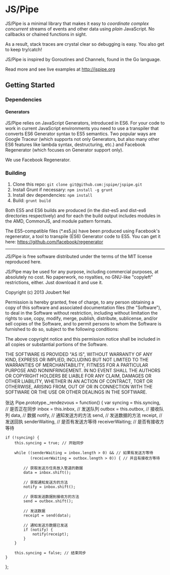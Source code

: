 # JS/Pipe

JS/Pipe is a minimal library that makes it easy to *coordinate complex concurrent* streams of events and other data using *plain* JavaScript. No callbacks or chained functions in sight. 

As a result, stack traces are crystal clear so debugging is easy. You also get to keep try/catch!

JS/Pipe is inspired by Goroutines and Channels, found in the Go language. 

Read more and see live examples at http://jspipe.org

## Getting Started

### Dependencies

#### Generators
JS/Pipe relies on JavaScript Generators, introduced in ES6. For your code to work in current JavaScript environments you need to use a transpiler that converts ES6 Generator syntax to ES5 semantics. Two popular ways are Google Traceur (which supports not only Generators, but also many other ES6 features like lambda syntax, destructuring, etc.) and Facebook Regenerator (which focuses on Generator support only). 

We use Facebook Regenerator. 


### Building
1. Clone this repo: `git clone git@github.com:jspipe/jspipe.git`
2. Install Grunt if necessary: `npm install -g grunt`
3. Install dev dependencies: `npm install`
3. Build: `grunt build`

Both ES5 and ES6 builds are produced (in the dist-es5 and dist-es6 directories respectively) and for each the build output includes modules in the AMD, CommonJS, and module pattern formats. 






The ES5-compatible files (*.es5.js) have been produced using Facebook's regenerator, a tool
to transpile (ES6) Generator code to ES5. You can get it here: https://github.com/facebook/regenerator

------

JS/Pipe is free software distributed under the terms of the MIT license reproduced here.

JS/Pipe may be used for any purpose, including commercial purposes, at absolutely no cost.
No paperwork, no royalties, no GNU-like "copyleft" restrictions, either.
Just download it and use it.

Copyright (c) 2013 Joubert Nel

Permission is hereby granted, free of charge, to any person obtaining a copy
of this software and associated documentation files (the "Software"), to deal
in the Software without restriction, including without limitation the rights
to use, copy, modify, merge, publish, distribute, sublicense, and/or sell
copies of the Software, and to permit persons to whom the Software is
furnished to do so, subject to the following conditions:

The above copyright notice and this permission notice shall be included in
all copies or substantial portions of the Software.

THE SOFTWARE IS PROVIDED "AS IS", WITHOUT WARRANTY OF ANY KIND, EXPRESS OR
IMPLIED, INCLUDING BUT NOT LIMITED TO THE WARRANTIES OF MERCHANTABILITY,
FITNESS FOR A PARTICULAR PURPOSE AND NONINFRINGEMENT. IN NO EVENT SHALL THE
AUTHORS OR COPYRIGHT HOLDERS BE LIABLE FOR ANY CLAIM, DAMAGES OR OTHER
LIABILITY, WHETHER IN AN ACTION OF CONTRACT, TORT OR OTHERWISE, ARISING FROM,
OUT OF OR IN CONNECTION WITH THE SOFTWARE OR THE USE OR OTHER DEALINGS IN
THE SOFTWARE.

张达
Pipe.prototype._rendezvous = function() {
    var syncing = this.syncing, // 是否正在同步
        inbox = this.inbox,    // 发送队列
        outbox = this.outbox,  // 接收队列
        data,                  // 数据
        notify,                // 通知发送方的方法
        send,                  // 发送数据的方法
        receipt,               // 发送回执
        senderWaiting,         // 是否有发送方等待
        receiverWaiting;       // 是否有接收方等待

    if (!syncing) {
        this.syncing = true; // 开始同步

        while ((senderWaiting = inbox.length > 0) && // 如果有发送方等待
               (receiverWaiting = outbox.length > 0)) { // 并且有接收方等待

            // 获取发送方任务放入管道的数据
            data = inbox.shift();

            // 获取通知发送方的方法
            notify = inbox.shift();

            // 获取发送数据到接收方的方法
            send = outbox.shift();

            // 发送数据
            receipt = send(data);

            // 通知发送方数据已发送
            if (notify) {
                notify(receipt);
            }
        }

        this.syncing = false; // 结束同步
    }
};



